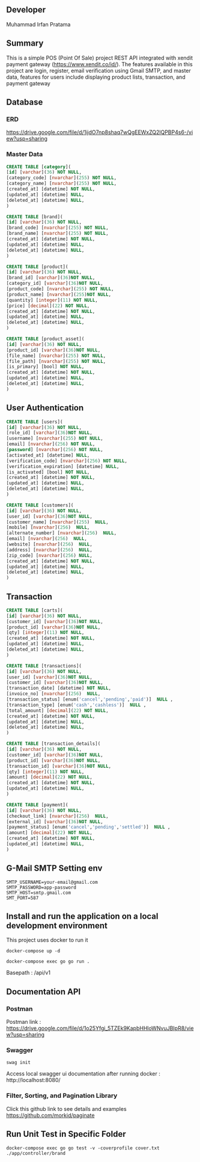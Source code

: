 ## Developer
Muhammad Irfan Pratama

## Summary
This is a simple POS (Point Of Sale) project REST API integrated with xendit payment gateway (https://www.xendit.co/id/). The features available in this project are login, register, email verification using Gmail SMTP, and master data, features for users include displaying product lists, transaction, and payment gateway

## Database 

### ERD
https://drive.google.com/file/d/1ijdO7np8shaq7wQgEEWxZQ2lQPBP4s6-/view?usp=sharing

### Master Data

```sql
CREATE TABLE [category](
[id] [varchar](36) NOT NULL,
[category_code] [nvarchar](255) NOT NULL,
[category_name] [nvarchar](255) NOT NULL,
[created_at] [datetime] NOT NULL,
[updated_at] [datetime] NULL,
[deleted_at] [datetime] NULL,
)
```

```sql
CREATE TABLE [brand](
[id] [varchar](36) NOT NULL,
[brand_code] [nvarchar](255) NOT NULL,
[brand_name] [nvarchar](255) NOT NULL,
[created_at] [datetime] NOT NULL,
[updated_at] [datetime] NULL,
[deleted_at] [datetime] NULL,
)
```

```sql
CREATE TABLE [product](
[id] [varchar](36) NOT NULL,
[brand_id] [varchar](36)NOT NULL,
[category_id] [varchar](36)NOT NULL,
[product_code] [nvarchar](255) NOT NULL,
[product_name] [nvarchar](255)NOT NULL,
[quantity] [integer](11) NOT NULL,
[price] [decimal](22) NOT NULL,
[created_at] [datetime] NOT NULL,
[updated_at] [datetime] NULL,
[deleted_at] [datetime] NULL,
)
```

```sql
CREATE TABLE [product_asset](
[id] [varchar](36) NOT NULL,
[product_id] [varchar](36)NOT NULL,
[file_name] [nvarchar](255) NOT NULL,
[file_path] [nvarchar](255) NOT NULL,
[is_primary] [bool] NOT NULL,
[created_at] [datetime] NOT NULL,
[updated_at] [datetime] NULL,
[deleted_at] [datetime] NULL,
)
```

## User Authentication

```sql
CREATE TABLE [users](
[id] [varchar](36) NOT NULL,
[role_id] [varchar](36)NOT NULL,
[username] [nvarchar](255) NOT NULL,
[email] [nvarchar](256) NOT NULL,
[password] [nvarchar](256) NOT NULL,
[activated_at] [datetime] NULL,
[verification_code] [nvarchar](256) NOT NULL,
[verification_expiration] [datetime] NULL,
[is_activated] [bool] NOT NULL,
[created_at] [datetime] NOT NULL,
[updated_at] [datetime] NULL,
[deleted_at] [datetime] NULL,
)
```

```sql
CREATE TABLE [customers](
[id] [varchar](36) NOT NULL,
[user_id] [varchar](36)NOT NULL,
[customer_name] [nvarchar](255)  NULL,
[mobile] [nvarchar](256)  NULL,
[alternate_number] [nvarchar](256)  NULL,
[email] [nvarchar](256)  NULL,
[website] [nvarchar](256)  NULL,
[address] [nvarchar](256)  NULL,
[zip_code] [nvarchar](256) NULL,
[created_at] [datetime] NOT NULL,
[updated_at] [datetime] NULL,
[deleted_at] [datetime] NULL,
)
```
## Transaction

```sql
CREATE TABLE [carts](
[id] [varchar](36) NOT NULL,
[customer_id] [varchar](36)NOT NULL,
[product_id] [varchar](36)NOT NULL,
[qty] [integer](11) NOT NULL,
[created_at] [datetime] NOT NULL,
[updated_at] [datetime] NULL,
[deleted_at] [datetime] NULL,
)
```

```sql
CREATE TABLE [transactions](
[id] [varchar](36) NOT NULL,
[user_id] [varchar](36)NOT NULL,
[customer_id] [varchar](36)NOT NULL,
[transaction_date] [datetime] NOT NULL,
[invoice_no] [nvarchar](256)  NULL,
[transaction_status] [enum('cancel','pending','paid')]  NULL ,
[transaction_type] [enum('cash','cashless')]  NULL ,
[total_amount] [decimal](22) NOT NULL,
[created_at] [datetime] NOT NULL,
[updated_at] [datetime] NULL,
[deleted_at] [datetime] NULL,
)
```

```sql
CREATE TABLE [transaction_details](
[id] [varchar](36) NOT NULL,
[customer_id] [varchar](36)NOT NULL,
[product_id] [varchar](36)NOT NULL,
[transaction_id] [varchar](36)NOT NULL,
[qty] [integer](11) NOT NULL,
[amount] [decimal](22) NOT NULL,
[created_at] [datetime] NOT NULL,
[updated_at] [datetime] NULL,
)
```

```sql
CREATE TABLE [payment](
[id] [varchar](36) NOT NULL,
[checkout_link] [nvarchar](256)  NULL,
[external_id] [varchar](36)NOT NULL,
[payment_status] [enum('cancel','pending','settled')]  NULL ,
[amount] [decimal](22) NOT NULL,
[created_at] [datetime] NOT NULL,
[updated_at] [datetime] NULL,
)
```

## G-Mail SMTP Setting env
```
SMTP_USERNAME=your-email@gmail.com
SMTP_PASSWORD=app-password
SMTP_HOST=smtp.gmail.com
SMT_PORT=587
```


## Install and run the application on a local development environment
This project uses docker to run it

```
docker-compose up -d
```

```
docker-compose exec go go run .
```

Basepath : /api/v1

## Documentation API

### Postman
Postman link : https://drive.google.com/file/d/1o25Yfgi_5TZEk9KapbHHloWNvuJBIpR8/view?usp=sharing

### Swagger
```
swag init
```

Access local swagger ui documentation after running docker : http://localhost:8080/

### Filter, Sorting, and Pagination Library

Click this github link to see details and examples https://github.com/morkid/paginate

## Run Unit Test in Specific Folder

```
docker-compose exec go go test -v -coverprofile cover.txt ./app/controller/brand
```